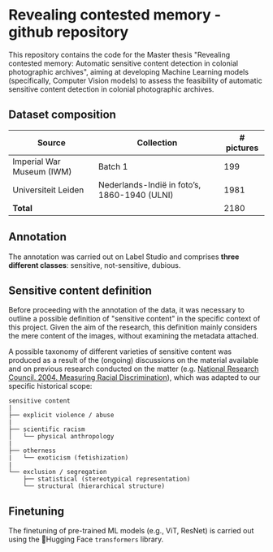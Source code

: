 # Revealing contested memory - github repository
This repository contains the code for the Master thesis "Revealing contested memory: Automatic sensitive content detection in colonial photographic archives", aiming at developing Machine Learning models (specifically, Computer Vision models) to assess the feasibility of automatic sensitive content detection in colonial photographic archives.

## Dataset composition

| Source | Collection | # pictures |
| --- | --- | --- |
| Imperial War Museum (IWM) | Batch 1 | 199 |
| Universiteit Leiden | Nederlands-Indië in foto’s, 1860-1940 (ULNI) | 1981 |
| **Total** | | 2180 |

## Annotation
The annotation was carried out on Label Studio and comprises **three different classes**: sensitive, not-sensitive, dubious.

## Sensitive content definition
Before proceeding with the annotation of the data, it was necessary to outline a possible definition of "sensitive content" in the specific context of this project. Given the aim of the research, this definition mainly considers the mere content of the images, without examining the metadata attached.

A possible taxonomy of different varieties of sensitive content was produced as a result of the (ongoing) discussions on the material available and on previous research conducted on the matter (e.g. [National Research Council. 2004. Measuring Racial Discrimination](https://nap.nationalacademies.org/read/10887/chapter/1)), which was adapted to our specific historical scope:

```
sensitive content
|
├── explicit violence / abuse
|
├── scientific racism
│   └── physical anthropology
|
├── otherness
|   └── exoticism (fetishization)
|
└── exclusion / segregation
    ├── statistical (stereotypical representation)
    └── structural (hierarchical structure)
```

## Finetuning
The finetuning of pre-trained ML models (e.g., ViT, ResNet) is carried out using the 🤗Hugging Face `transformers` library.
